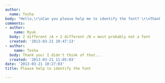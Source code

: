 ```yaml
---
author:
  name: Tesha
body: "Hello,\r\nCan you please help me to identify the font? \r\nThank you!\r\n[img:sites/default/files/old-images/pic_4214.png]"
comments:
- author:
    name: Ryuk
  body: 2 different /A + 2 different /N = most probably not a font
  created: '2013-03-21 10:47:13'
- author:
    name: Tesha
  body: Thank you! I didn't think of that...
  created: '2013-03-21 11:05:03'
date: '2013-03-21 10:27:03'
title: Please help to identify the font

---
```

